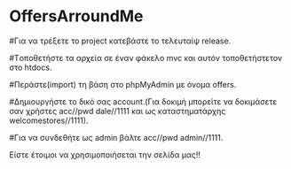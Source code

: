 OffersArroundMe
===============
#Για να τρέξετε το project κατεβάστε το τελευταίψ release.

#Tοποθετήστε τα αρχεία σε έναν φάκελο mvc και αυτόν τοποθετήστετον στο htdocs.

#Περάστε(import) τη βάση στο phpMyAdmin με όνομα offers.

#Δημιουργήστε το δικό σας account.(Για δοκιμή μπορείτε να δοκιμάσετε σαν χρήστες acc//pwd dale//1111 και ως καταστηματάρχης 
welcomestores//1111).

#Για να συνδεθήτε ως admin βάλτε acc//pwd admin//1111.


Είστε έτοιμοι να χρησιμοποιήσεται την σελίδα μας!!
